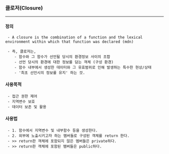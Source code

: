 ### 클로저(Closure)          
---
          
#### 정의
```
 - A closure is the combination of a function and the lexical environment within which that function was declared (mdn)

 - 즉, 클로저는,
    - 함수와 그 함수가 선언될 당시의 환경정보 사이의 조합
    - 선언 당시의 환경에 대한 정보를 담는 객체 (구성 환경)
    - 함수 내부에서 생성한 데이터와 그 유효범위로 인해 발생하는 특수한 현상/상태
    - '최초 선언시의 정보를 유지' 하는 것.
```

#### 사용목적
```
 - 접근 권한 제어
 - 지역변수 보호
 - 데이터 보존 및 활용
```

#### 사용법
```
 - 1. 함수에서 지역변수 및 내부함수 등을 생성한다.
 - 2. 외부에 노출시키고자 하는 멤버들로 구성된 객체를 return 한다.
 - >> return한 객체에 포함되지 않은 멤버들은 private하다. 
 - >> return한 객체에 포함된 멤버들은 public하다.
```